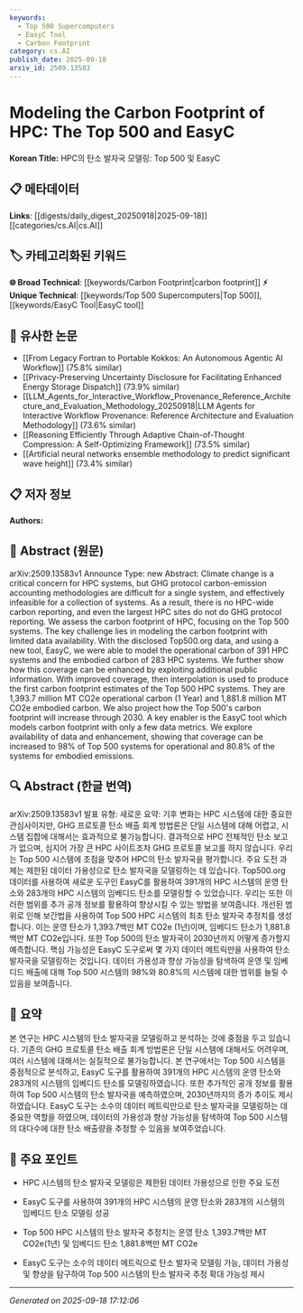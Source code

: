 ```yaml
---
keywords:
  - Top 500 Supercomputers
  - EasyC Tool
  - Carbon Footprint
category: cs.AI
publish_date: 2025-09-18
arxiv_id: 2509.13583
---
```


<!-- KEYWORD_LINKING_METADATA:
{
  "processed_timestamp": "2025-09-22 22:19:17.578734",
  "vocabulary_version": "1.0",
  "selected_keywords": [
    "Top 500 Supercomputers",
    "EasyC Tool",
    "Carbon Footprint"
  ],
  "rejected_keywords": [
    "High-Performance Computing"
  ],
  "similarity_scores": {
    "Top 500 Supercomputers": 0.82,
    "EasyC Tool": 0.85,
    "Carbon Footprint": 0.78
  },
  "extraction_method": "AI_prompt_based",
  "budget_applied": true
}
-->


# Modeling the Carbon Footprint of HPC: The Top 500 and EasyC

**Korean Title:** HPC의 탄소 발자국 모델링: Top 500 및 EasyC

## 📋 메타데이터

**Links**: [[digests/daily_digest_20250918|2025-09-18]]   [[categories/cs.AI|cs.AI]]

## 🏷️ 카테고리화된 키워드
**🌐 Broad Technical**: [[keywords/Carbon Footprint|carbon footprint]]
**⚡ Unique Technical**: [[keywords/Top 500 Supercomputers|Top 500]], [[keywords/EasyC Tool|EasyC tool]]

## 🔗 유사한 논문
- [[From Legacy Fortran to Portable Kokkos: An Autonomous Agentic AI Workflow]] (75.8% similar)
- [[Privacy-Preserving Uncertainty Disclosure for Facilitating Enhanced Energy Storage Dispatch]] (73.9% similar)
- [[LLM_Agents_for_Interactive_Workflow_Provenance_Reference_Architecture_and_Evaluation_Methodology_20250918|LLM Agents for Interactive Workflow Provenance: Reference Architecture and Evaluation Methodology]] (73.6% similar)
- [[Reasoning Efficiently Through Adaptive Chain-of-Thought Compression: A Self-Optimizing Framework]] (73.5% similar)
- [[Artificial neural networks ensemble methodology to predict significant wave height]] (73.4% similar)

## 📋 저자 정보

**Authors:** 

## 📄 Abstract (원문)

arXiv:2509.13583v1 Announce Type: new 
Abstract: Climate change is a critical concern for HPC systems, but GHG protocol carbon-emission accounting methodologies are difficult for a single system, and effectively infeasible for a collection of systems. As a result, there is no HPC-wide carbon reporting, and even the largest HPC sites do not do GHG protocol reporting.
  We assess the carbon footprint of HPC, focusing on the Top 500 systems. The key challenge lies in modeling the carbon footprint with limited data availability.
  With the disclosed Top500.org data, and using a new tool, EasyC, we were able to model the operational carbon of 391 HPC systems and the embodied carbon of 283 HPC systems. We further show how this coverage can be enhanced by exploiting additional public information. With improved coverage, then interpolation is used to produce the first carbon footprint estimates of the Top 500 HPC systems. They are 1,393.7 million MT CO2e operational carbon (1 Year) and 1,881.8 million MT CO2e embodied carbon. We also project how the Top 500's carbon footprint will increase through 2030.
  A key enabler is the EasyC tool which models carbon footprint with only a few data metrics. We explore availability of data and enhancement, showing that coverage can be increased to 98% of Top 500 systems for operational and 80.8% of the systems for embodied emissions.

## 🔍 Abstract (한글 번역)

arXiv:2509.13583v1 발표 유형: 새로운
요약: 기후 변화는 HPC 시스템에 대한 중요한 관심사이지만, GHG 프로토콜 탄소 배출 회계 방법론은 단일 시스템에 대해 어렵고, 시스템 집합에 대해서는 효과적으로 불가능합니다. 결과적으로 HPC 전체적인 탄소 보고가 없으며, 심지어 가장 큰 HPC 사이트조차 GHG 프로토콜 보고를 하지 않습니다.
우리는 Top 500 시스템에 초점을 맞추어 HPC의 탄소 발자국을 평가합니다. 주요 도전 과제는 제한된 데이터 가용성으로 탄소 발자국을 모델링하는 데 있습니다.
Top500.org 데이터를 사용하여 새로운 도구인 EasyC를 활용하여 391개의 HPC 시스템의 운영 탄소와 283개의 HPC 시스템의 임베디드 탄소를 모델링할 수 있었습니다. 우리는 또한 이러한 범위를 추가 공개 정보를 활용하여 향상시킬 수 있는 방법을 보여줍니다. 개선된 범위로 인해 보간법을 사용하여 Top 500 HPC 시스템의 최초 탄소 발자국 추정치를 생성합니다. 이는 운영 탄소가 1,393.7백만 MT CO2e (1년)이며, 임베디드 탄소가 1,881.8백만 MT CO2e입니다. 또한 Top 500의 탄소 발자국이 2030년까지 어떻게 증가할지 예측합니다.
핵심 가능성은 EasyC 도구로써 몇 가지 데이터 메트릭만을 사용하여 탄소 발자국을 모델링하는 것입니다. 데이터 가용성과 향상 가능성을 탐색하여 운영 및 임베디드 배출에 대해 Top 500 시스템의 98%와 80.8%의 시스템에 대한 범위를 늘릴 수 있음을 보여줍니다.

## 📝 요약

본 연구는 HPC 시스템의 탄소 발자국을 모델링하고 분석하는 것에 중점을 두고 있습니다. 기존의 GHG 프로토콜 탄소 배출 회계 방법론은 단일 시스템에 대해서도 어려우며, 여러 시스템에 대해서는 실질적으로 불가능합니다. 본 연구에서는 Top 500 시스템을 중점적으로 분석하고, EasyC 도구를 활용하여 391개의 HPC 시스템의 운영 탄소와 283개의 시스템의 임베디드 탄소를 모델링하였습니다. 또한 추가적인 공개 정보를 활용하여 Top 500 시스템의 탄소 발자국을 예측하였으며, 2030년까지의 증가 추이도 제시하였습니다. EasyC 도구는 소수의 데이터 메트릭만으로 탄소 발자국을 모델링하는 데 중요한 역할을 하였으며, 데이터의 가용성과 향상 가능성을 탐색하여 Top 500 시스템의 대다수에 대한 탄소 배출량을 추정할 수 있음을 보여주었습니다.

## 🎯 주요 포인트

- HPC 시스템의 탄소 발자국 모델링은 제한된 데이터 가용성으로 인한 주요 도전

- EasyC 도구를 사용하여 391개의 HPC 시스템의 운영 탄소와 283개의 시스템의 임베디드 탄소 모델링 성공

- Top 500 HPC 시스템의 탄소 발자국 추정치는 운영 탄소 1,393.7백만 MT CO2e(1년) 및 임베디드 탄소 1,881.8백만 MT CO2e

- EasyC 도구는 소수의 데이터 메트릭으로 탄소 발자국 모델링 가능, 데이터 가용성 및 향상을 탐구하여 Top 500 시스템의 탄소 발자국 추정 확대 가능성 제시

---

*Generated on 2025-09-18 17:12:06*